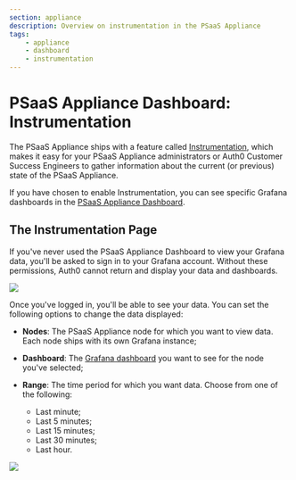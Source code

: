 ```yaml
---
section: appliance
description: Overview on instrumentation in the PSaaS Appliance
tags:
    - appliance
    - dashboard
    - instrumentation
---
```


# PSaaS Appliance Dashboard: Instrumentation

The PSaaS Appliance ships with a feature called [Instrumentation](/appliance/instrumentation), which makes it easy for your PSaaS Appliance administrators or Auth0 Customer Success Engineers to gather information about the current (or previous) state of the PSaaS Appliance.

If you have chosen to enable Instrumentation, you can see specific Grafana dashboards in the [PSaaS Appliance Dashboard](${manage_url}/configuration#/instrumentation).

## The Instrumentation Page

If you've never used the PSaaS Appliance Dashboard to view your Grafana data, you'll be asked to sign in to your Grafana account. Without these permissions, Auth0 cannot return and display your data and dashboards.

![](/media/articles/appliance/dashboard/instrumentation-login.png)

Once you've logged in, you'll be able to see your data. You can set the following options to change the data displayed:

* **Nodes**: The PSaaS Appliance node for which you want to view data. Each node ships with its own Grafana instance;
* **Dashboard**: The [Grafana dashboard](http://docs.grafana.org/guides/getting_started/#dashboards-panels-rows-the-building-blocks-of-grafana) you want to see for the node you've selected;
* **Range**: The time period for which you want data. Choose from one of the following:

  * Last minute;
  * Last 5 minutes;
  * Last 15 minutes;
  * Last 30 minutes;
  * Last hour.

![](/media/articles/appliance/dashboard/instrumentation-page.png)
